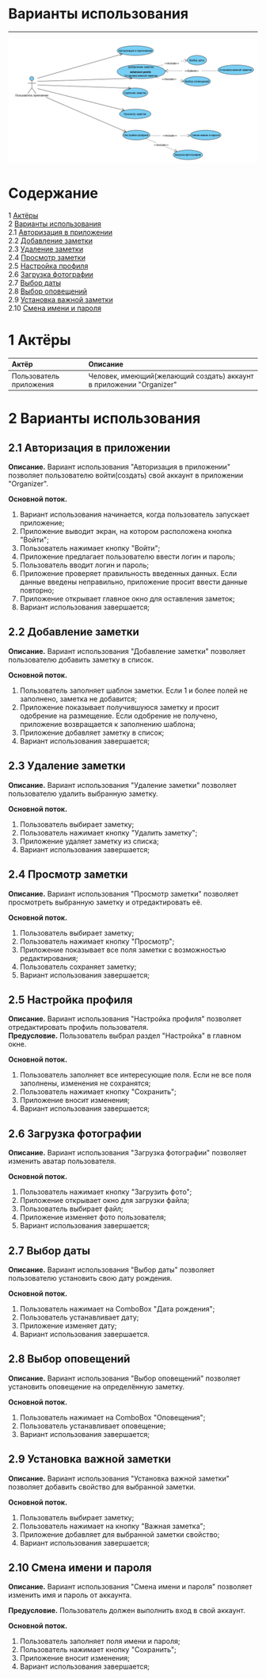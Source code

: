 
# Варианты использования
---

![UseCase](../../Diagrams/UseCase/UseCase.PNG)

# Содержание
1 [Актёры](#1) <br>
2 [Варианты использования](#2) <br>
2.1 [Авторизация в приложении](#2.1) <br>
2.2 [Добавление заметки](#2.2) <br>
2.3 [Удаление заметки](#2.3) <br>
2.4 [Просмотр заметки](#2.4) <br>
2.5 [Настройка профиля](#2.5) <br>
2.6 [Загрузка фотографии](#2.6) <br>
2.7 [Выбор даты](#2.7) <br>
2.8 [Выбор оповещений](#2.8) <br>
2.9 [Установка важной заметки](#2.9) <br>
2.10 [Смена имени и пароля](#2.10) <br>
<a name="1"/>

# 1 Актёры

| Актёр | Описание |
|:--|:--|
| Пользователь приложения | Человек, имеющий(желающий создать) аккаунт в приложении "Organizer" |

<a name="2"/>

# 2 Варианты использования

<a name="2.1"/>

## 2.1 Авторизация в приложении

**Описание.** Вариант использования "Авторизация в приложении" позволяет пользователю войти(создать) свой аккаунт в приложении "Organizer".  

**Основной поток.**
1. Вариант использования начинается, когда пользователь запускает приложение;
2. Приложение выводит экран, на котором расположена кнопка "Войти";
3. Пользователь нажимает кнопку "Войти";
4. Приложение предлагает пользователю ввести логин и пароль;
5. Пользователь вводит логин и пароль;
6. Приложение проверяет правильность введенных данных. Если данные введены неправильно, приложение просит ввести данные повторно;
7. Приложение открывает главное окно для оставления заметок;
8. Вариант использования завершается;

<a name="2.2"/>

## 2.2 Добавление заметки

**Описание.** Вариант использования "Добавление заметки" позволяет пользователю добавить заметку в список.  

**Основной поток.**
1. Пользователь заполняет шаблон заметки. Если 1 и более полей не заполнено, заметка не добавится;
2. Приложение показывает получившуюся заметку и просит одобрение на размещение. Если одобрение не получено, приложение возвращается к заполнению шаблона;
3. Приложение добавляет заметку в список;
4. Вариант использования завершается;

<a name="2.3"/>

## 2.3 Удаление заметки

**Описание.** Вариант использования "Удаление заметки" позволяет пользователю удалить выбранную заметку.

**Основной поток.**
1. Пользователь выбирает заметку;
2. Пользователь нажимает кнопку "Удалить заметку";
3. Приложение удаляет заметку из списка;
4. Вариант использования завершается;

<a name="2.4"/>

## 2.4 Просмотр заметки

**Описание.** Вариант использования "Просмотр заметки" позволяет просмотреть выбранную заметку и отредактировать её.  

**Основной поток.**
1. Пользователь выбирает заметку;
2. Пользователь нажимает кнопку "Просмотр";
3. Приложение показывает все поля заметки с возможностью редактирования;
4. Пользователь сохраняет заметку;
5. Вариант использования завершается;

<a name="2.5"/>

## 2.5 Настройка профиля

**Описание.** Вариант использования "Настройка профиля" позволяет отредактировать профиль пользователя.  
**Предусловие.** Пользователь выбрал раздел "Настройка" в главном окне.

**Основной поток.**
1. Пользователь заполняет все интересующие поля. Если не все поля заполнены, изменения не сохранятся;
2. Пользователь нажимает кнопку "Сохранить";
3. Приложение вносит изменения;
4. Вариант использования завершается;

<a name="2.6"/>

## 2.6 Загрузка фотографии

**Описание.** Вариант использования "Загрузка фотографии" позволяет изменить аватар пользователя.

**Основной поток.**
1. Пользователь нажимает кнопку "Загрузить фото";
2. Приложение открывает окно для загрузки файла;
3. Пользователь выбирает файл;
4. Приложение изменяет фото пользователя;
5. Вариант использования завершается;

<a name="2.7"/>

## 2.7 Выбор даты

**Описание.** Вариант использования "Выбор даты" позволяет пользователю установить свою дату рождения.

**Основной поток.**
1. Пользователь нажимает на ComboBox "Дата рождения";
2. Пользователь устанавливает дату;
3. Приложение изменяет дату;
4. Вариант использования завершается.

<a name="2.8"/>

## 2.8 Выбор оповещений

**Описание.** Вариант использования "Выбор оповещений" позволяет установить оповещение на определённую заметку.

**Основной поток.**
1. Пользователь нажимает на ComboBox "Оповещения";
2. Пользователь устанавливает оповещение;
3. Вариант использования завершается;

<a name="2.9"/>

## 2.9 Установка важной заметки

**Описание.** Вариант использования "Установка важной заметки" позволяет добавить свойство для выбранной заметки.

**Основной поток.**
1. Пользователь выбирает заметку;
2. Пользователь нажимает на кнопку "Важная заметка";
3. Приложение добавляет для выбранной заметки свойство;
4. Вариант использования завершается;

<a name="2.10"/>

## 2.10 Смена имени и пароля

**Описание.** Вариант использования "Смена имени и пароля" позволяет изменить имя и пароль от аккаунта.

**Предусловие.** Пользователь должен выполнить вход в свой аккаунт.

**Основной поток.**
1. Пользователь заполняет поля имени и пароля;
2. Пользователь нажимает кнопку "Сохранить";
3. Приложение вносит изменения;
4. Вариант использования завершается;
